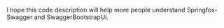 I hope this code description will help more people understand Springfox-Swagger and SwaggerBootstrapUi.

